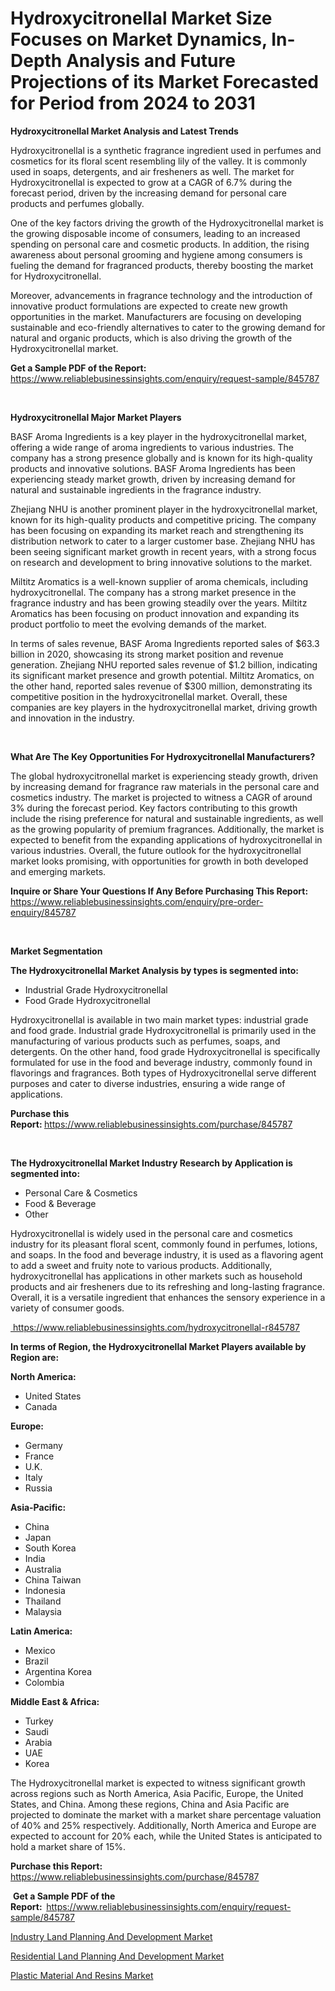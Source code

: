 <p><h1>Hydroxycitronellal Market Size Focuses on Market Dynamics, In-Depth Analysis and Future Projections of its Market Forecasted for Period from 2024 to 2031</h1></p><p><strong>Hydroxycitronellal Market Analysis and Latest Trends</strong></p>
<p><p>Hydroxycitronellal is a synthetic fragrance ingredient used in perfumes and cosmetics for its floral scent resembling lily of the valley. It is commonly used in soaps, detergents, and air fresheners as well. The market for Hydroxycitronellal is expected to grow at a CAGR of 6.7% during the forecast period, driven by the increasing demand for personal care products and perfumes globally.</p><p>One of the key factors driving the growth of the Hydroxycitronellal market is the growing disposable income of consumers, leading to an increased spending on personal care and cosmetic products. In addition, the rising awareness about personal grooming and hygiene among consumers is fueling the demand for fragranced products, thereby boosting the market for Hydroxycitronellal.</p><p>Moreover, advancements in fragrance technology and the introduction of innovative product formulations are expected to create new growth opportunities in the market. Manufacturers are focusing on developing sustainable and eco-friendly alternatives to cater to the growing demand for natural and organic products, which is also driving the growth of the Hydroxycitronellal market.</p></p>
<p><strong>Get a Sample PDF of the Report:&nbsp;</strong> <a href="https://www.reliablebusinessinsights.com/enquiry/request-sample/845787">https://www.reliablebusinessinsights.com/enquiry/request-sample/845787</a></p>
<p>&nbsp;</p>
<p><strong>Hydroxycitronellal Major Market Players</strong></p>
<p><p>BASF Aroma Ingredients is a key player in the hydroxycitronellal market, offering a wide range of aroma ingredients to various industries. The company has a strong presence globally and is known for its high-quality products and innovative solutions. BASF Aroma Ingredients has been experiencing steady market growth, driven by increasing demand for natural and sustainable ingredients in the fragrance industry.</p><p>Zhejiang NHU is another prominent player in the hydroxycitronellal market, known for its high-quality products and competitive pricing. The company has been focusing on expanding its market reach and strengthening its distribution network to cater to a larger customer base. Zhejiang NHU has been seeing significant market growth in recent years, with a strong focus on research and development to bring innovative solutions to the market.</p><p>Miltitz Aromatics is a well-known supplier of aroma chemicals, including hydroxycitronellal. The company has a strong market presence in the fragrance industry and has been growing steadily over the years. Miltitz Aromatics has been focusing on product innovation and expanding its product portfolio to meet the evolving demands of the market.</p><p>In terms of sales revenue, BASF Aroma Ingredients reported sales of $63.3 billion in 2020, showcasing its strong market position and revenue generation. Zhejiang NHU reported sales revenue of $1.2 billion, indicating its significant market presence and growth potential. Miltitz Aromatics, on the other hand, reported sales revenue of $300 million, demonstrating its competitive position in the hydroxycitronellal market. Overall, these companies are key players in the hydroxycitronellal market, driving growth and innovation in the industry.</p></p>
<p>&nbsp;</p>
<p><strong>What Are The Key Opportunities For Hydroxycitronellal Manufacturers?</strong></p>
<p><p>The global hydroxycitronellal market is experiencing steady growth, driven by increasing demand for fragrance raw materials in the personal care and cosmetics industry. The market is projected to witness a CAGR of around 3% during the forecast period. Key factors contributing to this growth include the rising preference for natural and sustainable ingredients, as well as the growing popularity of premium fragrances. Additionally, the market is expected to benefit from the expanding applications of hydroxycitronellal in various industries. Overall, the future outlook for the hydroxycitronellal market looks promising, with opportunities for growth in both developed and emerging markets.</p></p>
<p><strong>Inquire or Share Your Questions If Any Before Purchasing This Report:</strong> <a href="https://www.reliablebusinessinsights.com/enquiry/pre-order-enquiry/845787">https://www.reliablebusinessinsights.com/enquiry/pre-order-enquiry/845787</a></p>
<p>&nbsp;</p>
<p><strong>Market Segmentation</strong></p>
<p><strong>The Hydroxycitronellal Market Analysis by types is segmented into:</strong></p>
<p><ul><li>Industrial Grade Hydroxycitronellal</li><li>Food Grade Hydroxycitronellal</li></ul></p>
<p><p>Hydroxycitronellal is available in two main market types: industrial grade and food grade. Industrial grade Hydroxycitronellal is primarily used in the manufacturing of various products such as perfumes, soaps, and detergents. On the other hand, food grade Hydroxycitronellal is specifically formulated for use in the food and beverage industry, commonly found in flavorings and fragrances. Both types of Hydroxycitronellal serve different purposes and cater to diverse industries, ensuring a wide range of applications.</p></p>
<p><strong>Purchase this Report:&nbsp;</strong><a href="https://www.reliablebusinessinsights.com/purchase/845787">https://www.reliablebusinessinsights.com/purchase/845787</a></p>
<p>&nbsp;</p>
<p><strong>The Hydroxycitronellal Market Industry Research by Application is segmented into:</strong></p>
<p><ul><li>Personal Care & Cosmetics</li><li>Food & Beverage</li><li>Other</li></ul></p>
<p><p>Hydroxycitronellal is widely used in the personal care and cosmetics industry for its pleasant floral scent, commonly found in perfumes, lotions, and soaps. In the food and beverage industry, it is used as a flavoring agent to add a sweet and fruity note to various products. Additionally, hydroxycitronellal has applications in other markets such as household products and air fresheners due to its refreshing and long-lasting fragrance. Overall, it is a versatile ingredient that enhances the sensory experience in a variety of consumer goods.</p></p>
<p><a href="https://www.reliablebusinessinsights.com/hydroxycitronellal-r845787">&nbsp;https://www.reliablebusinessinsights.com/hydroxycitronellal-r845787</a></p>
<p><strong>In terms of Region, the Hydroxycitronellal Market Players available by Region are:</strong></p>
<p>
    <p> <strong> North America: </strong>
        <ul>
            <li>United States</li>
            <li>Canada</li>
        </ul>
        </p> 
    <p> <strong> Europe: </strong>
        <ul>
            <li>Germany</li>
            <li>France</li>
            <li>U.K.</li>
            <li>Italy</li>
            <li>Russia</li>
        </ul>
        </p> 
    <p> <strong> Asia-Pacific: </strong>
        <ul>
            <li>China</li>
            <li>Japan</li>
            <li>South Korea</li>
            <li>India</li>
            <li>Australia</li>
            <li>China Taiwan</li>
            <li>Indonesia</li>
            <li>Thailand</li>
            <li>Malaysia</li>
        </ul>
        </p> 
    <p> <strong> Latin America: </strong>
        <ul>
            <li>Mexico</li>
            <li>Brazil</li>
            <li>Argentina Korea</li>
            <li>Colombia</li>
        </ul>
        </p> 
    <p> <strong> Middle East & Africa: </strong>
        <ul>
            <li>Turkey</li>
            <li>Saudi</li>
            <li>Arabia</li>
            <li>UAE</li>
            <li>Korea</li>
        </ul>
    </p>
    </p>
<p><p>The Hydroxycitronellal market is expected to witness significant growth across regions such as North America, Asia Pacific, Europe, the United States, and China. Among these regions, China and Asia Pacific are projected to dominate the market with a market share percentage valuation of 40% and 25% respectively. Additionally, North America and Europe are expected to account for 20% each, while the United States is anticipated to hold a market share of 15%.</p></p>
<p><strong>Purchase this Report: </strong><a href="https://www.reliablebusinessinsights.com/purchase/845787">https://www.reliablebusinessinsights.com/purchase/845787</a></p>
<p>&nbsp;<strong>Get a Sample PDF of the Report:&nbsp;&nbsp;</strong><a href="https://www.reliablebusinessinsights.com/enquiry/request-sample/845787">https://www.reliablebusinessinsights.com/enquiry/request-sample/845787</a></p>
<p><strong></strong></p>
<p><p><a href="https://github.com/Krdamani25/Market-Research-Report-List-1/blob/main/industry-land-planning-and-development-market.md">Industry Land Planning And Development Market</a></p><p><a href="https://github.com/alexcrou8/Market-Research-Report-List-1/blob/main/residential-land-planning-and-development-market.md">Residential Land Planning And Development Market</a></p><p><a href="https://github.com/thereveren80/Market-Research-Report-List-1/blob/main/plastic-material-and-resins-market.md">Plastic Material And Resins Market</a></p></p>